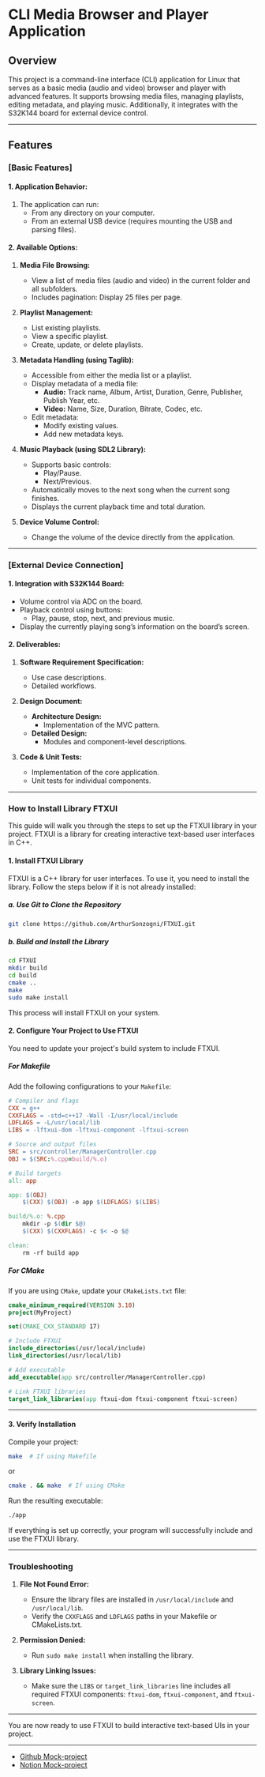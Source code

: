 # CLI Media Browser and Player Application

## Overview
This project is a command-line interface (CLI) application for Linux that serves as a basic media (audio and video) browser and player with advanced features. It supports browsing media files, managing playlists, editing metadata, and playing music. Additionally, it integrates with the S32K144 board for external device control.

---

## Features

### **[Basic Features]**

#### **1. Application Behavior:**
1. The application can run:
   - From any directory on your computer.
   - From an external USB device (requires mounting the USB and parsing files).

#### **2. Available Options:**

1. **Media File Browsing:**
   - View a list of media files (audio and video) in the current folder and all subfolders.
   - Includes pagination: Display 25 files per page.

2. **Playlist Management:**
   - List existing playlists.
   - View a specific playlist.
   - Create, update, or delete playlists.

3. **Metadata Handling (using Taglib):**
   - Accessible from either the media list or a playlist.
   - Display metadata of a media file:
     - **Audio:** Track name, Album, Artist, Duration, Genre, Publisher, Publish Year, etc.
     - **Video:** Name, Size, Duration, Bitrate, Codec, etc.
   - Edit metadata:
     - Modify existing values.
     - Add new metadata keys.

4. **Music Playback (using SDL2 Library):**
   - Supports basic controls:
     - Play/Pause.
     - Next/Previous.
   - Automatically moves to the next song when the current song finishes.
   - Displays the current playback time and total duration.

5. **Device Volume Control:**
   - Change the volume of the device directly from the application.

---

### **[External Device Connection]**

#### **1. Integration with S32K144 Board:**
- Volume control via ADC on the board.
- Playback control using buttons:
  - Play, pause, stop, next, and previous music.
- Display the currently playing song’s information on the board’s screen.

#### **2. Deliverables:**

1. **Software Requirement Specification:**
   - Use case descriptions.
   - Detailed workflows.

2. **Design Document:**
   - **Architecture Design:**
     - Implementation of the MVC pattern.
   - **Detailed Design:**
     - Modules and component-level descriptions.

3. **Code & Unit Tests:**
   - Implementation of the core application.
   - Unit tests for individual components.

---
### **How to Install Library FTXUI**

This guide will walk you through the steps to set up the FTXUI library in your project. FTXUI is a library for creating interactive text-based user interfaces in C++.

#### 1. Install FTXUI Library
FTXUI is a C++ library for user interfaces. To use it, you need to install the library. Follow the steps below if it is not already installed:

##### a. Use Git to Clone the Repository

```bash
git clone https://github.com/ArthurSonzogni/FTXUI.git
```

##### b. Build and Install the Library

```bash
cd FTXUI
mkdir build
cd build
cmake ..
make
sudo make install
```

This process will install FTXUI on your system.

#### 2. Configure Your Project to Use FTXUI

You need to update your project's build system to include FTXUI.

##### For Makefile

Add the following configurations to your `Makefile`:

```makefile
# Compiler and flags
CXX = g++
CXXFLAGS = -std=c++17 -Wall -I/usr/local/include
LDFLAGS = -L/usr/local/lib
LIBS = -lftxui-dom -lftxui-component -lftxui-screen

# Source and output files
SRC = src/controller/ManagerController.cpp
OBJ = $(SRC:%.cpp=build/%.o)

# Build targets
all: app

app: $(OBJ)
	$(CXX) $(OBJ) -o app $(LDFLAGS) $(LIBS)

build/%.o: %.cpp
	mkdir -p $(dir $@)
	$(CXX) $(CXXFLAGS) -c $< -o $@

clean:
	rm -rf build app
```

##### For CMake

If you are using `CMake`, update your `CMakeLists.txt` file:

```cmake
cmake_minimum_required(VERSION 3.10)
project(MyProject)

set(CMAKE_CXX_STANDARD 17)

# Include FTXUI
include_directories(/usr/local/include)
link_directories(/usr/local/lib)

# Add executable
add_executable(app src/controller/ManagerController.cpp)

# Link FTXUI libraries
target_link_libraries(app ftxui-dom ftxui-component ftxui-screen)
```

---

#### 3. Verify Installation

Compile your project:

```bash
make  # If using Makefile
```

or

```bash
cmake . && make  # If using CMake
```

Run the resulting executable:

```bash
./app
```

If everything is set up correctly, your program will successfully include and use the FTXUI library.

---

### Troubleshooting

1. **File Not Found Error:**
   - Ensure the library files are installed in `/usr/local/include` and `/usr/local/lib`.
   - Verify the `CXXFLAGS` and `LDFLAGS` paths in your Makefile or CMakeLists.txt.

2. **Permission Denied:**
   - Run `sudo make install` when installing the library.

3. **Library Linking Issues:**
   - Make sure the `LIBS` or `target_link_libraries` line includes all required FTXUI components: `ftxui-dom`, `ftxui-component`, and `ftxui-screen`.

---

You are now ready to use FTXUI to build interactive text-based UIs in your project.

---
- [Github Mock-project](https://github.com/thanhetebkdn/MOCK-project)
- [Notion Mock-project](https://thanhdeptrai.notion.site/MOCK-project-170f363afe3980b6bc66f2a9bb8b923d?pvs=4)

